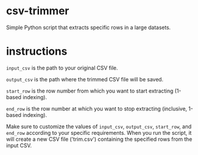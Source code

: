 # csv-trimmer
Simple Python script that extracts specific rows in a large datasets.

# instructions

```input_csv``` is the path to your original CSV file.

```output_csv``` is the path where the trimmed CSV file will be saved.

```start_row``` is the row number from which you want to start extracting (1-based indexing).

```end_row``` is the row number at which you want to stop extracting (inclusive, 1-based indexing).

Make sure to customize the values of ```input_csv```, ```output_csv```, ```start_row```, and ```end_row``` according to your specific requirements. When you run the script, it will create a new CSV file ('trim.csv') containing the specified rows from the input CSV.
